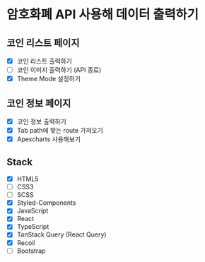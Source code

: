 # 암호화폐 API 사용해 데이터 출력하기

## 코인 리스트 페이지
- [x] 코인 리스트 출력하기
- [ ] 코인 이미지 출력하기 (API 종료)
- [x] Theme Mode 설정하기

## 코인 정보 페이지
- [x] 코인 정보 출력하기
- [x] Tab path에 맞는 route 가져오기
- [x] Apexcharts 사용해보기

## Stack
- [x] HTML5
- [ ] CSS3
- [ ] SCSS
- [x] Styled-Components
- [x] JavaScript
- [x] React
- [x] TypeScript
- [x] TanStack Query (React Query)
- [x] Recoil
- [ ] Bootstrap
